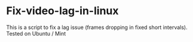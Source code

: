 # Fix-video-lag-in-linux
This is a script to fix a lag issue (frames dropping in fixed short intervals). Tested on Ubuntu / Mint
